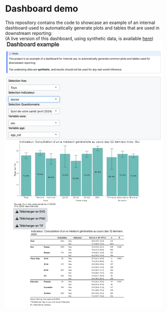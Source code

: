 # Dashboard demo

This repository contains the code to showcase an example of an internal dashboard used to automatically generate plots and tables that are used in downstream reporting:  
(A live version of this dashboard, using synthetic data, is available [here](https://anuppal.shinyapps.io/Dashboard_demo/]))
![Screenshot of results](Dashboard_screenshot.png)